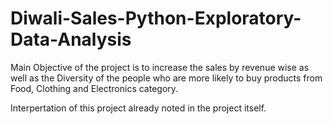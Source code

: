 # Diwali-Sales-Python-Exploratory-Data-Analysis

Main Objective of the project is to increase the sales by revenue wise as well as the Diversity of the people who are more likely to buy products from Food, Clothing and Electronics category.

Interpertation of this project already noted in the project itself.
